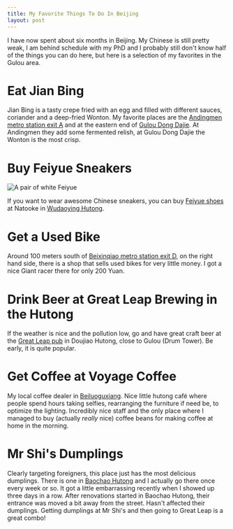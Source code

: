 ```yaml
---
title: My Favorite Things To Do In Beijing
layout: post
---
```


I have now spent about six months in Beijing. My Chinese is still pretty weak, I am behind schedule with my PhD and I probably still don't know half of the things you can do here, but here is a selection of my favorites in the Gulou area.

# Eat Jian Bing #

Jian Bing is a tasty crepe fried with an egg and filled with different sauces, coriander and a deep-fried Wonton. My favorite places are the [Andingmen metro station exit A](https://goo.gl/maps/2BYE3YGFwpy) and at the eastern end of [Gulou Dong Dajie](https://goo.gl/maps/PVdPm4BP6jw). At Andingmen they add some fermented relish, at Gulou Dong Dajie the Wonton is the most crisp.

# Buy Feiyue Sneakers #

![A pair of white Feiyue](http://bit.ly/2foOmfC)

If you want to wear awesome Chinese sneakers, you can buy [Feiyue shoes](https://en.wikipedia.org/wiki/Feiyue) at Natooke in [Wudaoying Hutong](https://goo.gl/maps/S2uAWp2ZyK42).

# Get a Used Bike #

Around 100 meters south of [Beixinqiao metro station exit D](https://goo.gl/maps/pZFkVAJJW3J2), on the right hand side, there is a shop that sells used bikes for very little money. I got a nice Giant racer there for only 200 Yuan.

# Drink Beer at Great Leap Brewing in the Hutong #

If the weather is nice and the pollution low, go and have great craft beer at the [Great Leap pub](https://goo.gl/maps/nK3LUdUvgHp) in Doujiao Hutong, close to Gulou (Drum Tower). Be early, it is quite popular.

# Get Coffee at Voyage Coffee #

My local coffee dealer in [Beiluoguxiang](https://goo.gl/maps/VkTL4S5WQJw). Nice little hutong café where people spend hours taking selfies, rearranging the furniture if need be, to optimize the lighting. Incredibly nice staff and the only place where I managed to buy (actually _really_ nice) coffee beans for making coffee at home in the morning.

# Mr Shi's Dumplings #

Clearly targeting foreigners, this place just has the most delicious dumplings. There is one in [Baochao Hutong](https://goo.gl/maps/BzouoLAEaZ32) and I actually go there once every week or so. It got a little embarrassing recently when I showed up three days in a row. After renovations started in Baochao Hutong, their entrance was moved a bit away from the street. Hasn't affected their dumplings. Getting dumplings at Mr Shi's and then going to Great Leap is a great combo!

